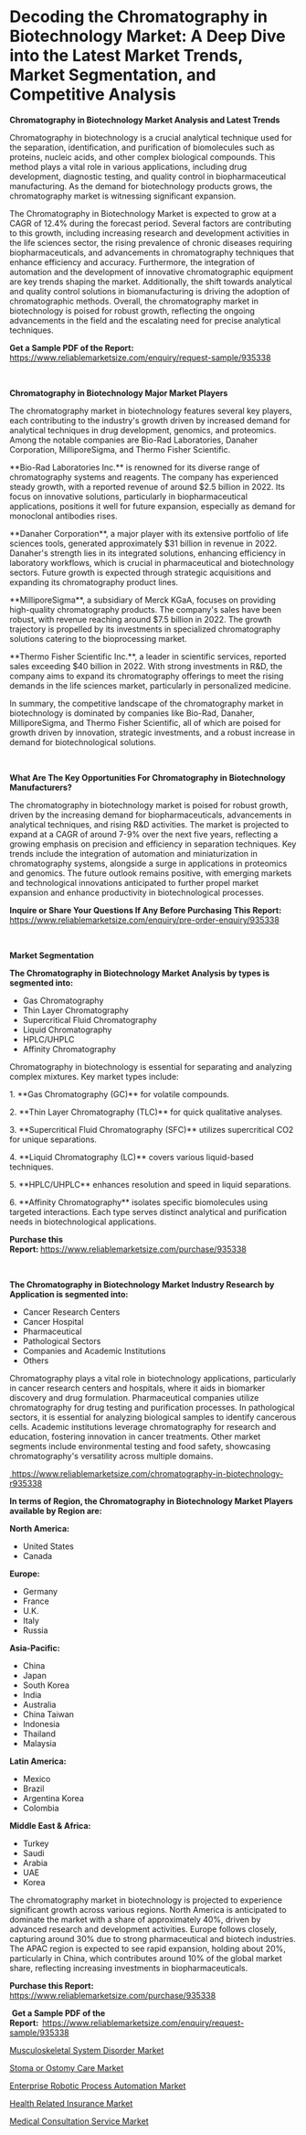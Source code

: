 <p><h1>Decoding the Chromatography in Biotechnology Market: A Deep Dive into the Latest Market Trends, Market Segmentation, and Competitive Analysis</h1></p><p><strong>Chromatography in Biotechnology Market Analysis and Latest Trends</strong></p>
<p><p>Chromatography in biotechnology is a crucial analytical technique used for the separation, identification, and purification of biomolecules such as proteins, nucleic acids, and other complex biological compounds. This method plays a vital role in various applications, including drug development, diagnostic testing, and quality control in biopharmaceutical manufacturing. As the demand for biotechnology products grows, the chromatography market is witnessing significant expansion.</p><p>The Chromatography in Biotechnology Market is expected to grow at a CAGR of 12.4% during the forecast period. Several factors are contributing to this growth, including increasing research and development activities in the life sciences sector, the rising prevalence of chronic diseases requiring biopharmaceuticals, and advancements in chromatography techniques that enhance efficiency and accuracy. Furthermore, the integration of automation and the development of innovative chromatographic equipment are key trends shaping the market. Additionally, the shift towards analytical and quality control solutions in biomanufacturing is driving the adoption of chromatographic methods. Overall, the chromatography market in biotechnology is poised for robust growth, reflecting the ongoing advancements in the field and the escalating need for precise analytical techniques.</p></p>
<p><strong>Get a Sample PDF of the Report:&nbsp;</strong> <a href="https://www.reliablemarketsize.com/enquiry/request-sample/935338?utm_campaign=1895&utm_medium=2&utm_source=Github&utm_content=ia&utm_term=07032025&utm_id=chromatography-in-biotechnology">https://www.reliablemarketsize.com/enquiry/request-sample/935338</a></p>
<p>&nbsp;</p>
<p><strong>Chromatography in Biotechnology Major Market Players</strong></p>
<p><p>The chromatography market in biotechnology features several key players, each contributing to the industry's growth driven by increased demand for analytical techniques in drug development, genomics, and proteomics. Among the notable companies are Bio-Rad Laboratories, Danaher Corporation, MilliporeSigma, and Thermo Fisher Scientific.</p><p>**Bio-Rad Laboratories Inc.** is renowned for its diverse range of chromatography systems and reagents. The company has experienced steady growth, with a reported revenue of around $2.5 billion in 2022. Its focus on innovative solutions, particularly in biopharmaceutical applications, positions it well for future expansion, especially as demand for monoclonal antibodies rises.</p><p>**Danaher Corporation**, a major player with its extensive portfolio of life sciences tools, generated approximately $31 billion in revenue in 2022. Danaher's strength lies in its integrated solutions, enhancing efficiency in laboratory workflows, which is crucial in pharmaceutical and biotechnology sectors. Future growth is expected through strategic acquisitions and expanding its chromatography product lines.</p><p>**MilliporeSigma**, a subsidiary of Merck KGaA, focuses on providing high-quality chromatography products. The company's sales have been robust, with revenue reaching around $7.5 billion in 2022. The growth trajectory is propelled by its investments in specialized chromatography solutions catering to the bioprocessing market.</p><p>**Thermo Fisher Scientific Inc.**, a leader in scientific services, reported sales exceeding $40 billion in 2022. With strong investments in R&D, the company aims to expand its chromatography offerings to meet the rising demands in the life sciences market, particularly in personalized medicine.</p><p>In summary, the competitive landscape of the chromatography market in biotechnology is dominated by companies like Bio-Rad, Danaher, MilliporeSigma, and Thermo Fisher Scientific, all of which are poised for growth driven by innovation, strategic investments, and a robust increase in demand for biotechnological solutions.</p></p>
<p>&nbsp;</p>
<p><strong>What Are The Key Opportunities For Chromatography in Biotechnology Manufacturers?</strong></p>
<p><p>The chromatography in biotechnology market is poised for robust growth, driven by the increasing demand for biopharmaceuticals, advancements in analytical techniques, and rising R&D activities. The market is projected to expand at a CAGR of around 7-9% over the next five years, reflecting a growing emphasis on precision and efficiency in separation techniques. Key trends include the integration of automation and miniaturization in chromatography systems, alongside a surge in applications in proteomics and genomics. The future outlook remains positive, with emerging markets and technological innovations anticipated to further propel market expansion and enhance productivity in biotechnological processes.</p></p>
<p><strong>Inquire or Share Your Questions If Any Before Purchasing This Report:</strong> <a href="https://www.reliablemarketsize.com/enquiry/pre-order-enquiry/935338?utm_campaign=1895&utm_medium=2&utm_source=Github&utm_content=ia&utm_term=07032025&utm_id=chromatography-in-biotechnology">https://www.reliablemarketsize.com/enquiry/pre-order-enquiry/935338</a></p>
<p>&nbsp;</p>
<p><strong>Market Segmentation</strong></p>
<p><strong>The Chromatography in Biotechnology Market Analysis by types is segmented into:</strong></p>
<p><ul><li>Gas Chromatography</li><li>Thin Layer Chromatography</li><li>Supercritical Fluid Chromatography</li><li>Liquid Chromatography</li><li>HPLC/UHPLC</li><li>Affinity Chromatography</li></ul></p>
<p><p>Chromatography in biotechnology is essential for separating and analyzing complex mixtures. Key market types include:</p><p>1. **Gas Chromatography (GC)** for volatile compounds.</p><p>2. **Thin Layer Chromatography (TLC)** for quick qualitative analyses.</p><p>3. **Supercritical Fluid Chromatography (SFC)** utilizes supercritical CO2 for unique separations.</p><p>4. **Liquid Chromatography (LC)** covers various liquid-based techniques.</p><p>5. **HPLC/UHPLC** enhances resolution and speed in liquid separations.</p><p>6. **Affinity Chromatography** isolates specific biomolecules using targeted interactions. Each type serves distinct analytical and purification needs in biotechnological applications.</p></p>
<p><strong>Purchase this Report:&nbsp;</strong><a href="https://www.reliablemarketsize.com/purchase/935338?utm_campaign=1895&utm_medium=2&utm_source=Github&utm_content=ia&utm_term=07032025&utm_id=chromatography-in-biotechnology">https://www.reliablemarketsize.com/purchase/935338</a></p>
<p>&nbsp;</p>
<p><strong>The Chromatography in Biotechnology Market Industry Research by Application is segmented into:</strong></p>
<p><ul><li>Cancer Research Centers</li><li>Cancer Hospital</li><li>Pharmaceutical</li><li>Pathological Sectors</li><li>Companies and Academic Institutions</li><li>Others</li></ul></p>
<p><p>Chromatography plays a vital role in biotechnology applications, particularly in cancer research centers and hospitals, where it aids in biomarker discovery and drug formulation. Pharmaceutical companies utilize chromatography for drug testing and purification processes. In pathological sectors, it is essential for analyzing biological samples to identify cancerous cells. Academic institutions leverage chromatography for research and education, fostering innovation in cancer treatments. Other market segments include environmental testing and food safety, showcasing chromatography's versatility across multiple domains.</p></p>
<p><a href="https://www.reliablemarketsize.com/chromatography-in-biotechnology-r935338?utm_campaign=1895&utm_medium=2&utm_source=Github&utm_content=ia&utm_term=07032025&utm_id=chromatography-in-biotechnology">&nbsp;https://www.reliablemarketsize.com/chromatography-in-biotechnology-r935338</a></p>
<p><strong>In terms of Region, the Chromatography in Biotechnology Market Players available by Region are:</strong></p>
<p>
    <p> <strong> North America: </strong>
        <ul>
            <li>United States</li>
            <li>Canada</li>
        </ul>
        </p> 
    <p> <strong> Europe: </strong>
        <ul>
            <li>Germany</li>
            <li>France</li>
            <li>U.K.</li>
            <li>Italy</li>
            <li>Russia</li>
        </ul>
        </p> 
    <p> <strong> Asia-Pacific: </strong>
        <ul>
            <li>China</li>
            <li>Japan</li>
            <li>South Korea</li>
            <li>India</li>
            <li>Australia</li>
            <li>China Taiwan</li>
            <li>Indonesia</li>
            <li>Thailand</li>
            <li>Malaysia</li>
        </ul>
        </p> 
    <p> <strong> Latin America: </strong>
        <ul>
            <li>Mexico</li>
            <li>Brazil</li>
            <li>Argentina Korea</li>
            <li>Colombia</li>
        </ul>
        </p> 
    <p> <strong> Middle East & Africa: </strong>
        <ul>
            <li>Turkey</li>
            <li>Saudi</li>
            <li>Arabia</li>
            <li>UAE</li>
            <li>Korea</li>
        </ul>
    </p>
    </p>
<p><p>The chromatography market in biotechnology is projected to experience significant growth across various regions. North America is anticipated to dominate the market with a share of approximately 40%, driven by advanced research and development activities. Europe follows closely, capturing around 30% due to strong pharmaceutical and biotech industries. The APAC region is expected to see rapid expansion, holding about 20%, particularly in China, which contributes around 10% of the global market share, reflecting increasing investments in biopharmaceuticals.</p></p>
<p><strong>Purchase this Report: </strong><a href="https://www.reliablemarketsize.com/purchase/935338?utm_campaign=1895&utm_medium=2&utm_source=Github&utm_content=ia&utm_term=07032025&utm_id=chromatography-in-biotechnology">https://www.reliablemarketsize.com/purchase/935338</a></p>
<p>&nbsp;<strong>Get a Sample PDF of the Report:&nbsp;&nbsp;</strong><a href="https://www.reliablemarketsize.com/enquiry/request-sample/935338?utm_campaign=1895&utm_medium=2&utm_source=Github&utm_content=ia&utm_term=07032025&utm_id=chromatography-in-biotechnology">https://www.reliablemarketsize.com/enquiry/request-sample/935338</a></p>
<p><strong></strong></p>
<p><p><a href="https://github.com/hoganemken50/Market-Research-Report-List-1/blob/main/musculoskeletal-system-disorder-market.md?utm_campaign=1895&utm_medium=2&utm_source=Github&utm_content=ia&utm_term=07032025&utm_id=chromatography-in-biotechnology">Musculoskeletal System Disorder Market</a></p><p><a href="https://github.com/zemonarutaep/Market-Research-Report-List-1/blob/main/stoma-or-ostomy-care-market.md?utm_campaign=1895&utm_medium=2&utm_source=Github&utm_content=ia&utm_term=07032025&utm_id=chromatography-in-biotechnology">Stoma or Ostomy Care Market</a></p><p><a href="https://github.com/buluckcapps2/Market-Research-Report-List-1/blob/main/enterprise-robotic-process-automation-market.md?utm_campaign=1895&utm_medium=2&utm_source=Github&utm_content=ia&utm_term=07032025&utm_id=chromatography-in-biotechnology">Enterprise Robotic Process Automation Market</a></p><p><a href="https://github.com/ujanoandryvw/Market-Research-Report-List-1/blob/main/health-related-insurance-market.md?utm_campaign=1895&utm_medium=2&utm_source=Github&utm_content=ia&utm_term=07032025&utm_id=chromatography-in-biotechnology">Health Related Insurance Market</a></p><p><a href="https://github.com/donnypolan/Market-Research-Report-List-1/blob/main/medical-consultation-service-market.md?utm_campaign=1895&utm_medium=2&utm_source=Github&utm_content=ia&utm_term=07032025&utm_id=chromatography-in-biotechnology">Medical Consultation Service Market</a></p></p>